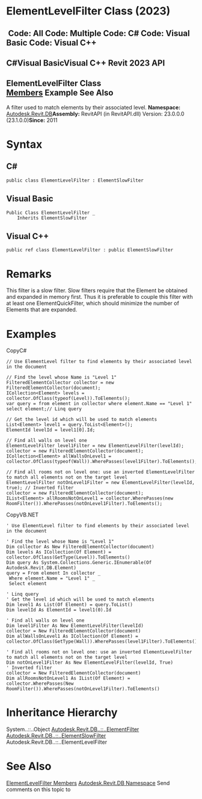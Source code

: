 # ElementLevelFilter Class (2023)

﻿
 Code: All Code: Multiple Code: C# Code: Visual Basic Code: Visual C++   
---  
C#Visual BasicVisual C++
Revit 2023 API  
---  
ElementLevelFilter Class  
[Members](ba3be5b3-c507-4f25-28b9-98e4095a73c4.md "ElementLevelFilter Members") Example See Also  
---  
A filter used to match elements by their associated level. 
**Namespace:** [Autodesk.Revit.DB](87546ba7-461b-c646-cbb1-2cb8f5bff8b2.md "Autodesk.Revit.DB Namespace")**Assembly:** RevitAPI (in RevitAPI.dll) Version: 23.0.0.0 (23.1.0.0)**Since:** 2011 
# Syntax
C#  
---  
```text
public class ElementLevelFilter : ElementSlowFilter
```
  
Visual Basic  
---  
```text
Public Class ElementLevelFilter _
	Inherits ElementSlowFilter
```
  
Visual C++  
---  
```text
public ref class ElementLevelFilter : public ElementSlowFilter
```
  
# Remarks
This filter is a slow filter. Slow filters require that the Element be obtained and expanded in memory first. Thus it is preferable to couple this filter with at least one ElementQuickFilter, which should minimize the number of Elements that are expanded. 
# Examples
CopyC#
```text
// Use ElementLevel filter to find elements by their associated level in the document

// Find the level whose Name is "Level 1"
FilteredElementCollector collector = new FilteredElementCollector(document);
ICollection<Element> levels = collector.OfClass(typeof(Level)).ToElements();
var query = from element in collector where element.Name == "Level 1" select element;// Linq query

// Get the level id which will be used to match elements
List<Element> level1 = query.ToList<Element>();
ElementId levelId = level1[0].Id;

// Find all walls on level one
ElementLevelFilter level1Filter = new ElementLevelFilter(levelId);
collector = new FilteredElementCollector(document);
ICollection<Element> allWallsOnLevel1 = collector.OfClass(typeof(Wall)).WherePasses(level1Filter).ToElements();

// Find all rooms not on level one: use an inverted ElementLevelFilter to match all elements not on the target level
ElementLevelFilter notOnLevel1Filter = new ElementLevelFilter(levelId, true); // Inverted filter
collector = new FilteredElementCollector(document);
IList<Element> allRoomsNotOnLevel1 = collector.WherePasses(new RoomFilter()).WherePasses(notOnLevel1Filter).ToElements();
```

CopyVB.NET
```text
' Use ElementLevel filter to find elements by their associated level in the document

' Find the level whose Name is "Level 1"
Dim collector As New FilteredElementCollector(document)
Dim levels As ICollection(Of Element) = collector.OfClass(GetType(Level)).ToElements()
Dim query As System.Collections.Generic.IEnumerable(Of Autodesk.Revit.DB.Element)
query = From element In collector _
 Where element.Name = "Level 1" _
 Select element

' Linq query
' Get the level id which will be used to match elements
Dim level1 As List(Of Element) = query.ToList()
Dim levelId As ElementId = level1(0).Id

' Find all walls on level one
Dim level1Filter As New ElementLevelFilter(levelId)
collector = New FilteredElementCollector(document)
Dim allWallsOnLevel1 As ICollection(Of Element) = collector.OfClass(GetType(Wall)).WherePasses(level1Filter).ToElements()

' Find all rooms not on level one: use an inverted ElementLevelFilter to match all elements not on the target level
Dim notOnLevel1Filter As New ElementLevelFilter(levelId, True)
' Inverted filter
collector = New FilteredElementCollector(document)
Dim allRoomsNotOnLevel1 As IList(Of Element) = collector.WherePasses(New RoomFilter()).WherePasses(notOnLevel1Filter).ToElements()
```

# Inheritance Hierarchy
System..::..Object [Autodesk.Revit.DB..::..ElementFilter](b8b46cbf-9ecc-0745-ec53-c3c3b6510113.md "ElementFilter Class") [Autodesk.Revit.DB..::..ElementSlowFilter](e06b1e14-dd8d-8137-74ac-8ac4929eee85.md "ElementSlowFilter Class") Autodesk.Revit.DB..::..ElementLevelFilter
# See Also
[ElementLevelFilter Members](ba3be5b3-c507-4f25-28b9-98e4095a73c4.md "ElementLevelFilter Members")
[Autodesk.Revit.DB Namespace](87546ba7-461b-c646-cbb1-2cb8f5bff8b2.md "Autodesk.Revit.DB Namespace")
Send comments on this topic to 